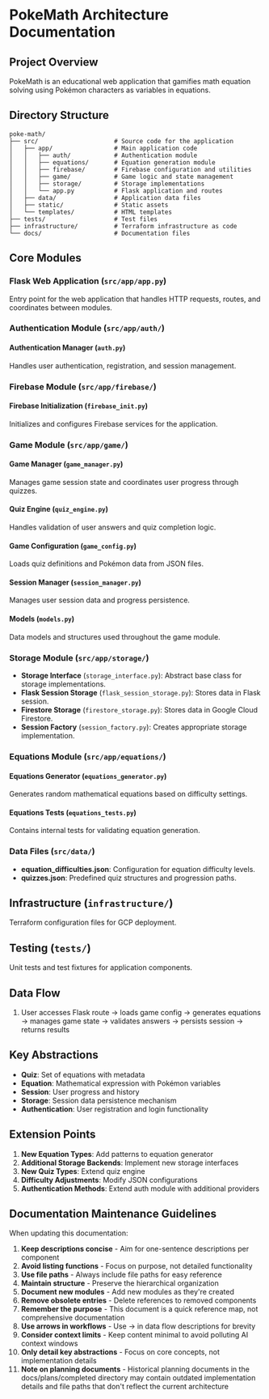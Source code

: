 # PokeMath Architecture Documentation

## Project Overview

PokeMath is an educational web application that gamifies math equation solving using Pokémon characters as variables in equations.

## Directory Structure

```
poke-math/
├── src/                     # Source code for the application
│   ├── app/                 # Main application code
│   │   ├── auth/            # Authentication module
│   │   ├── equations/       # Equation generation module
│   │   ├── firebase/        # Firebase configuration and utilities
│   │   ├── game/            # Game logic and state management
│   │   ├── storage/         # Storage implementations
│   │   └── app.py           # Flask application and routes
│   ├── data/                # Application data files
│   ├── static/              # Static assets
│   └── templates/           # HTML templates
├── tests/                   # Test files
├── infrastructure/          # Terraform infrastructure as code
└── docs/                    # Documentation files
```

## Core Modules

### Flask Web Application (`src/app/app.py`)
Entry point for the web application that handles HTTP requests, routes, and coordinates between modules.

### Authentication Module (`src/app/auth/`)

#### Authentication Manager (`auth.py`)
Handles user authentication, registration, and session management.

### Firebase Module (`src/app/firebase/`)

#### Firebase Initialization (`firebase_init.py`)
Initializes and configures Firebase services for the application.

### Game Module (`src/app/game/`)

#### Game Manager (`game_manager.py`)
Manages game session state and coordinates user progress through quizzes.

#### Quiz Engine (`quiz_engine.py`)
Handles validation of user answers and quiz completion logic.

#### Game Configuration (`game_config.py`)
Loads quiz definitions and Pokémon data from JSON files.

#### Session Manager (`session_manager.py`)
Manages user session data and progress persistence.

#### Models (`models.py`)
Data models and structures used throughout the game module.

### Storage Module (`src/app/storage/`)

- **Storage Interface** (`storage_interface.py`): Abstract base class for storage implementations.
- **Flask Session Storage** (`flask_session_storage.py`): Stores data in Flask session.
- **Firestore Storage** (`firestore_storage.py`): Stores data in Google Cloud Firestore.
- **Session Factory** (`session_factory.py`): Creates appropriate storage implementation.

### Equations Module (`src/app/equations/`)

#### Equations Generator (`equations_generator.py`)
Generates random mathematical equations based on difficulty settings.

#### Equations Tests (`equations_tests.py`)
Contains internal tests for validating equation generation.

### Data Files (`src/data/`)

- **equation_difficulties.json**: Configuration for equation difficulty levels.
- **quizzes.json**: Predefined quiz structures and progression paths.

## Infrastructure (`infrastructure/`)
Terraform configuration files for GCP deployment.

## Testing (`tests/`)
Unit tests and test fixtures for application components.

## Data Flow

1. User accesses Flask route → loads game config → generates equations → manages game state → validates answers → persists session → returns results

## Key Abstractions

- **Quiz**: Set of equations with metadata
- **Equation**: Mathematical expression with Pokémon variables
- **Session**: User progress and history
- **Storage**: Session data persistence mechanism
- **Authentication**: User registration and login functionality

## Extension Points

1. **New Equation Types**: Add patterns to equation generator
2. **Additional Storage Backends**: Implement new storage interfaces
3. **New Quiz Types**: Extend quiz engine
4. **Difficulty Adjustments**: Modify JSON configurations 
5. **Authentication Methods**: Extend auth module with additional providers

## Documentation Maintenance Guidelines

When updating this documentation:

1. **Keep descriptions concise** - Aim for one-sentence descriptions per component
2. **Avoid listing functions** - Focus on purpose, not detailed functionality
3. **Use file paths** - Always include file paths for easy reference
4. **Maintain structure** - Preserve the hierarchical organization
5. **Document new modules** - Add new modules as they're created
6. **Remove obsolete entries** - Delete references to removed components
7. **Remember the purpose** - This document is a quick reference map, not comprehensive documentation
8. **Use arrows in workflows** - Use → in data flow descriptions for brevity
9. **Consider context limits** - Keep content minimal to avoid polluting AI context windows
10. **Only detail key abstractions** - Focus on core concepts, not implementation details 
11. **Note on planning documents** - Historical planning documents in the docs/plans/completed directory may contain outdated implementation details and file paths that don't reflect the current architecture 